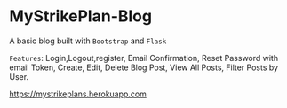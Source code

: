 # MyStrikePlan-Blog
A basic blog built with `Bootstrap` and `Flask`

`Features`: Login,Logout,register, Email Confirmation, Reset Password with email Token, Create, Edit, Delete Blog Post, View All Posts, Filter Posts by User.

https://mystrikeplans.herokuapp.com
